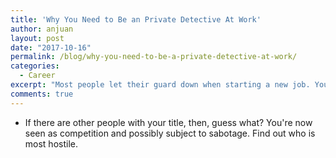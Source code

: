 ```yaml
---
title: 'Why You Need to Be an Private Detective At Work'
author: anjuan
layout: post
date: "2017-10-16"
permalink: /blog/why-you-need-to-be-a-private-detective-at-work/
categories:
  - Career
excerpt: "Most people let their guard down when starting a new job. You've made it through the interview, background checks, and finally started your first day at work. However, you need to be aware and observant because there are things the company doesn't tell you when they are trying to hire you."
comments: true
---
```


* If there are other people with your title, then, guess what? You're now seen as competition and possibly subject to sabotage. Find out who is most hostile.
